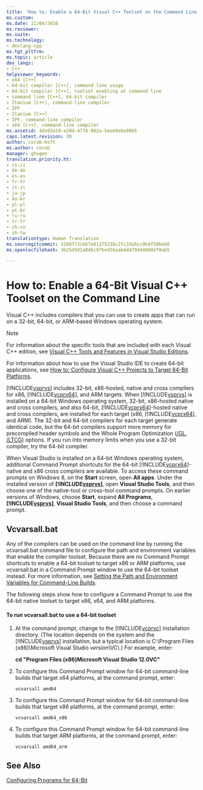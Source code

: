 ```yaml
---
title: 'How to: Enable a 64-Bit Visual C++ Toolset on the Command Line | Microsoft Docs'
ms.custom: 
ms.date: 11/04/2016
ms.reviewer: 
ms.suite: 
ms.technology:
- devlang-cpp
ms.tgt_pltfrm: 
ms.topic: article
dev_langs:
- C++
helpviewer_keywords:
- x64 [C++]
- 64-bit compiler [C++], command line usage
- 64-bit compiler [C++], toolset enabling at command line
- command line [C++], 64-bit compiler
- Itanium [C++], command-line compiler
- IPF
- Itanium [C++]
- IPF, command-line compiler
- x64 [C++], command-line compiler
ms.assetid: 4da93a19-e20d-4778-902a-5eee9a6a90b5
caps.latest.revision: 30
author: corob-msft
ms.author: corob
manager: ghogen
translation.priority.ht:
- cs-cz
- de-de
- es-es
- fr-fr
- it-it
- ja-jp
- ko-kr
- pl-pl
- pt-br
- ru-ru
- tr-tr
- zh-cn
- zh-tw
translationtype: Human Translation
ms.sourcegitcommit: 3168772cbb7e8127523bc2fc2da5cc9b4f59beb8
ms.openlocfilehash: 3b25d501a04bc97be456aab4d4704d4868df0ab5

---
```

# How to: Enable a 64-Bit Visual C++ Toolset on the Command Line
Visual C++ includes compilers that you can use to create apps that can run on a 32-bit, 64-bit, or ARM-based Windows operating system.  
  
> [!NOTE]
>  For information about the specific tools that are included with each Visual C++ edition, see [Visual C++ Tools and Features in Visual Studio Editions](../ide/visual-cpp-tools-and-features-in-visual-studio-editions.md).  
>   
>  For information about how to use the Visual Studio IDE to create 64-bit applications, see [How to: Configure Visual C++ Projects to Target 64-Bit Platforms](../build/how-to-configure-visual-cpp-projects-to-target-64-bit-platforms.md).  
  
 [!INCLUDE[vsprvs](../assembler/masm/includes/vsprvs_md.md)] includes 32-bit, x86-hosted, native and cross compilers for x86, [!INCLUDE[vcprx64](../assembler/inline/includes/vcprx64_md.md)], and ARM targets. When [!INCLUDE[vsprvs](../assembler/masm/includes/vsprvs_md.md)] is installed on a 64-bit Windows operating system, 32-bit, x86-hosted native and cross compilers, and also 64-bit, [!INCLUDE[vcprx64](../assembler/inline/includes/vcprx64_md.md)]-hosted native and cross compilers, are installed for each target (x86, [!INCLUDE[vcprx64](../assembler/inline/includes/vcprx64_md.md)], and ARM). The 32-bit and 64-bit compilers for each target generate identical code, but the 64-bit compilers support more memory for precompiled header symbols and the Whole Program Optimization ([/GL](../build/reference/gl-whole-program-optimization.md), [/LTCG](../build/reference/ltcg-link-time-code-generation.md)) options. If you run into memory limits when you use a 32-bit compiler, try the 64-bit compiler.  
  
 When Visual Studio is installed on a 64-bit Windows operating system, additional Command Prompt shortcuts for the 64-bit [!INCLUDE[vcprx64](../assembler/inline/includes/vcprx64_md.md)]-native and x86 cross compilers are available. To access these command prompts on Windows 8, on the **Start** screen, open **All apps**. Under the installed version of **[!INCLUDE[vsprvs](../assembler/masm/includes/vsprvs_md.md)]**, open **Visual Studio Tools**, and then choose one of the native-tool or cross-tool command prompts. On earlier versions of Windows, choose **Start**, expand **All Programs**, **[!INCLUDE[vsprvs](../assembler/masm/includes/vsprvs_md.md)]**, **Visual Studio Tools**, and then choose a command prompt.  
  
## Vcvarsall.bat  
 Any of the compilers can be used on the command line by running the vcvarsall.bat command file to configure the path and environment variables that enable the compiler toolset. Because there are no Command Prompt shortcuts to enable a 64-bit toolset to target x86 or ARM platforms, use vcvarsall.bat in a Command Prompt window to use the 64-bit toolset instead. For more information, see [Setting the Path and Environment Variables for Command-Line Builds](../build/setting-the-path-and-environment-variables-for-command-line-builds.md).  
  
 The following steps show how to configure a Command Prompt to use the 64-bit native toolset to target x86, x64, and ARM platforms.  
  
#### To run vcvarsall.bat to use a 64-bit toolset  
  
1.  At the command prompt, change to the [!INCLUDE[vcprvc](../build/includes/vcprvc_md.md)] installation directory. (The location depends on the system and the [!INCLUDE[vsprvs](../assembler/masm/includes/vsprvs_md.md)] installation, but a typical location is C:\Program Files (x86)\Microsoft Visual Studio *version*\VC\\.) For example, enter:  
  
     **cd "Program Files (x86)Microsoft Visual Studio 12.0VC"**  
  
2.  To configure this Command Prompt window for 64-bit command-line builds that target x64 platforms, at the command prompt, enter:  
  
     `vcvarsall amd64`  
  
3.  To configure this Command Prompt window for 64-bit command-line builds that target x86 platforms, at the command prompt, enter:  
  
     `vcvarsall amd64_x86`  
  
4.  To configure this Command Prompt window for 64-bit command-line builds that target ARM platforms, at the command prompt, enter:  
  
     `vcvarsall amd64_arm`  
  
## See Also  
 [Configuring Programs for 64-Bit](../build/configuring-programs-for-64-bit-visual-cpp.md)


<!--HONumber=Jan17_HO2-->


